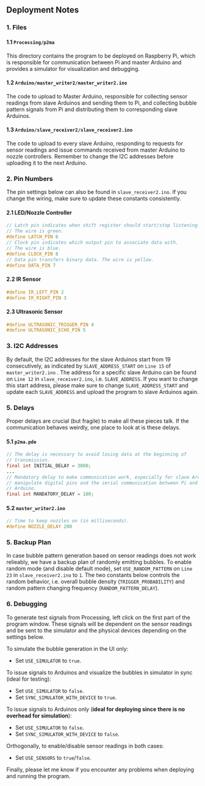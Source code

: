 ## Deployment Notes

### 1. Files

#### 1.1 `Processing/p2ma`

This directory contains the program to be deployed on Raspberry Pi, which is
responsible for communication between Pi and master Arduino and provides a
simulator for visualization and debugging.

#### 1.2 `Arduino/master_writer2/master_writer2.ino`

The code to upload to Master Arduino, responsible for collecting sensor
readings from slave Arduinos and sending them to Pi, and collecting bubble
pattern signals from Pi and distributing them to corresponding slave Arduinos.

#### 1.3 `Arduino/slave_receiver2/slave_receiver2.ino`

The code to upload to every slave Arduino, responding to requests for sensor
readings and issue commands received from master Arduino to nozzle controllers.
Remember to change the I2C addresses before uploading it to the next Arduino.

### 2. Pin Numbers

The pin settings below can also be found in `slave_receiver2.ino`. If you
change the wiring, make sure to update these constants consistently.

#### 2.1 LED/Nozzle Controller
```c
// Latch pin indicates when shift register should start/stop listening.
// The wire is green.
#define LATCH_PIN 6
// Clock pin indicates which output pin to associate data with.
// The wire is blue.
#define CLOCK_PIN 8
// Data pin transfers binary data. The wire is yellow.
#define DATA_PIN 7
```

#### 2.2 IR Sensor
```c
#define IR_LEFT_PIN 2
#define IR_RIGHT_PIN 3
```

#### 2.3 Ultrasonic Sensor
```c
#define ULTRASONIC_TRIGGER_PIN 4
#define ULTRASONIC_ECHO_PIN 5
```

### 3. I2C Addresses

By default, the I2C addresses for the slave Arduinos start from 19
consecutively, as indicated by `SLAVE_ADDRESS_START` on `Line 15` of
`master_writer2.ino` . The address for a specific slave Arduino can be found
on `Line 12` in `slave_receiver2.ino`, i.e. `SLAVE_ADDRESS`. If you want to
change this start address, please make sure to change `SLAVE_ADDRESS_START`
and update each `SLAVE_ADDRESS` and upload the program to slave Arduinos again.

### 5. Delays

Proper delays are crucial (but fragile) to make all these pieces talk. If
the communication behaves weirdly, one place to look at is these delays.

#### 5.1 `p2ma.pde`

```java
// The delay is necessary to avoid losing data at the beginning of
// transmission.
final int INITIAL_DELAY = 3000;
...
// Mandatory delay to make communication work, especially for slave Arduinos to
// manipulate digital pins and the serial communication between Pi and master
// Arduino.
final int MANDATORY_DELAY = 100;
```

#### 5.2 `master_writer2.ino`

```c
// Time to keep nozzles on (in milliseconds).
#define NOZZLE_DELAY 200
```

### 5. Backup Plan

In case bubble pattern generation based on sensor readings does not work
relieably, we have a backup plan of randomly emitting bubbles. To enable
random mode (and disable default mode), set `USE_RANDOM_PATTERN` on `Line 23`
in `slave_receiver2.ino` to `1`. The two constants below controls the random
behavior, i.e. overall bubble density (`TRIGGER_PROBABILITY`) and random
pattern changing frequency (`RANDOM_PATTERN_DELAY`).

### 6. Debugging

To generate test signals from Processing, left click on the first part of the
program window. These signals will be dependent on the sensor readings and be
sent to the simulator and the physical devices depending on the settings
below.

To simulate the bubble generation in the UI only:
- Set `USE_SIMULATOR` to `true`.

To issue signals to Arduinos and visualize the bubbles in simulator in sync
(ideal for testing):
- Set `USE_SIMULATOR` to `false`.
- Set `SYNC_SIMULATOR_WITH_DEVICE` to `true`.

To issue signals to Arduinos only (**ideal for deploying since there is no
overhead for simulation**):
- Set `USE_SIMULATOR` to `false`.
- Set `SYNC_SIMULATOR_WITH_DEVICE` to `false`.

Orthogonally, to enable/disable sensor readings in both cases:
- Set `USE_SENSORS` to `true`/`false`.

Finally, please let me know if you encounter any problems when deploying and
running the program.
